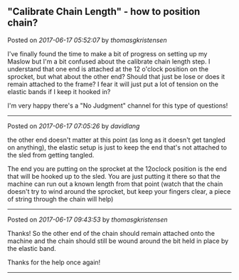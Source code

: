 ## "Calibrate Chain Length" - how to position chain?
Posted on *2017-06-17 05:52:07* by *thomasgkristensen*

I've finally found the time to make a bit of progress on setting up my Maslow but I'm a bit confused about the calibrate chain length step. I understand that one end is attached at the 12 o'clock position on the sprocket, but what about the other end? Should that just be lose or does it remain attached to the frame? I fear it will just put a lot of tension on the elastic bands if I keep it hooked in?

I'm very happy there's a "No Judgment" channel for this type of questions!

---

Posted on *2017-06-17 07:05:26* by *davidlang*

the other end doesn't matter at this point (as long as it doesn't get tangled on anything), the elastic setup is just to keep the end that's not attached to the sled from getting tangled.

The end you are putting on the sprocket at the 12oclock position is the end that will be hooked up to the sled. You are just putting it there so that the machine can run out a known length from that point (watch that the chain doesn't try to wind around the sprocket, but keep your fingers clear, a piece of string through the chain will help)

---

Posted on *2017-06-17 09:43:53* by *thomasgkristensen*

Thanks! So the other end of the chain should remain attached onto the machine and the chain should still be wound around the bit held in place by the elastic band.

Thanks for the help once again!

---

